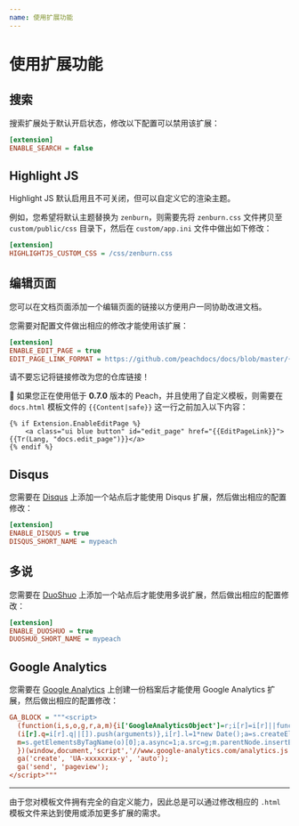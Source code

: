 ```yaml
---
name: 使用扩展功能
---
```


# 使用扩展功能

## 搜索

搜索扩展处于默认开启状态，修改以下配置可以禁用该扩展：

```ini
[extension]
ENABLE_SEARCH = false
```

## Highlight JS

Highlight JS 默认启用且不可关闭，但可以自定义它的渲染主题。

例如，您希望将默认主题替换为 `zenburn`，则需要先将 `zenburn.css` 文件拷贝至 `custom/public/css` 目录下，然后在 `custom/app.ini` 文件中做出如下修改：

```ini
[extension]
HIGHLIGHTJS_CUSTOM_CSS = /css/zenburn.css
```

## 编辑页面

您可以在文档页面添加一个编辑页面的链接以方便用户一同协助改进文档。

您需要对配置文件做出相应的修改才能使用该扩展：

```ini
[extension]
ENABLE_EDIT_PAGE = true
EDIT_PAGE_LINK_FORMAT = https://github.com/peachdocs/docs/blob/master/{lang}/{blob}
```

请不要忘记将链接修改为您的仓库链接！

:white_flower: 如果您正在使用低于 **0.7.0** 版本的 Peach，并且使用了自定义模板，则需要在 `docs.html` 模板文件的 `{{Content|safe}}` 这一行之前加入以下内容：

```django
{% if Extension.EnableEditPage %}
	<a class="ui blue button" id="edit_page" href="{{EditPageLink}}">{{Tr(Lang, "docs.edit_page")}}</a>
{% endif %}
```

## Disqus

您需要在 [Disqus](https://disqus.com/) 上添加一个站点后才能使用 Disqus 扩展，然后做出相应的配置修改：

```ini
[extension]
ENABLE_DISQUS = true
DISQUS_SHORT_NAME = mypeach
```

## 多说

您需要在 [DuoShuo](http://duoshuo.com/) 上添加一个站点后才能使用多说扩展，然后做出相应的配置修改：

```ini
[extension]
ENABLE_DUOSHUO = true
DUOSHUO_SHORT_NAME = mypeach
```

## Google Analytics

您需要在 [Google Analytics](http://www.google.com/analytics/) 上创建一份档案后才能使用 Google Analytics 扩展，然后做出相应的配置修改：

```ini
GA_BLOCK = """<script>
  (function(i,s,o,g,r,a,m){i['GoogleAnalyticsObject']=r;i[r]=i[r]||function(){
  (i[r].q=i[r].q||[]).push(arguments)},i[r].l=1*new Date();a=s.createElement(o),
  m=s.getElementsByTagName(o)[0];a.async=1;a.src=g;m.parentNode.insertBefore(a,m)
  })(window,document,'script','//www.google-analytics.com/analytics.js','ga');
  ga('create', 'UA-xxxxxxxx-y', 'auto');
  ga('send', 'pageview');
</script>"""
```

---

由于您对模板文件拥有完全的自定义能力，因此总是可以通过修改相应的 `.html` 模板文件来达到使用或添加更多扩展的需求。